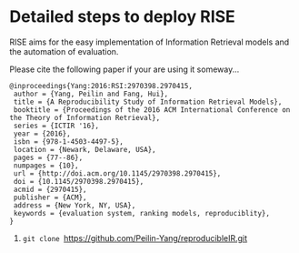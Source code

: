 # Detailed steps to deploy RISE

RISE aims for the easy implementation of Information Retrieval models and the automation of evaluation.

Please cite the following paper if your are using it someway...

```
@inproceedings{Yang:2016:RSI:2970398.2970415,
 author = {Yang, Peilin and Fang, Hui},
 title = {A Reproducibility Study of Information Retrieval Models},
 booktitle = {Proceedings of the 2016 ACM International Conference on the Theory of Information Retrieval},
 series = {ICTIR '16},
 year = {2016},
 isbn = {978-1-4503-4497-5},
 location = {Newark, Delaware, USA},
 pages = {77--86},
 numpages = {10},
 url = {http://doi.acm.org/10.1145/2970398.2970415},
 doi = {10.1145/2970398.2970415},
 acmid = {2970415},
 publisher = {ACM},
 address = {New York, NY, USA},
 keywords = {evaluation system, ranking models, reproduciblity},
} 

```

1. `git clone `https://github.com/Peilin-Yang/reproducibleIR.git
